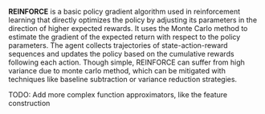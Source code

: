 **REINFORCE** is a basic policy gradient algorithm used in reinforcement learning that directly optimizes the policy by adjusting its parameters in the direction of higher expected rewards. It uses the Monte Carlo method to estimate the gradient of the expected return with respect to the policy parameters. The agent collects trajectories of state-action-reward sequences and updates the policy based on the cumulative rewards following each action. Though simple, REINFORCE can suffer from high variance due to monte carlo method, which can be mitigated with techniques like baseline subtraction or variance reduction strategies.

TODO: Add more complex function approximators, like the feature construction
